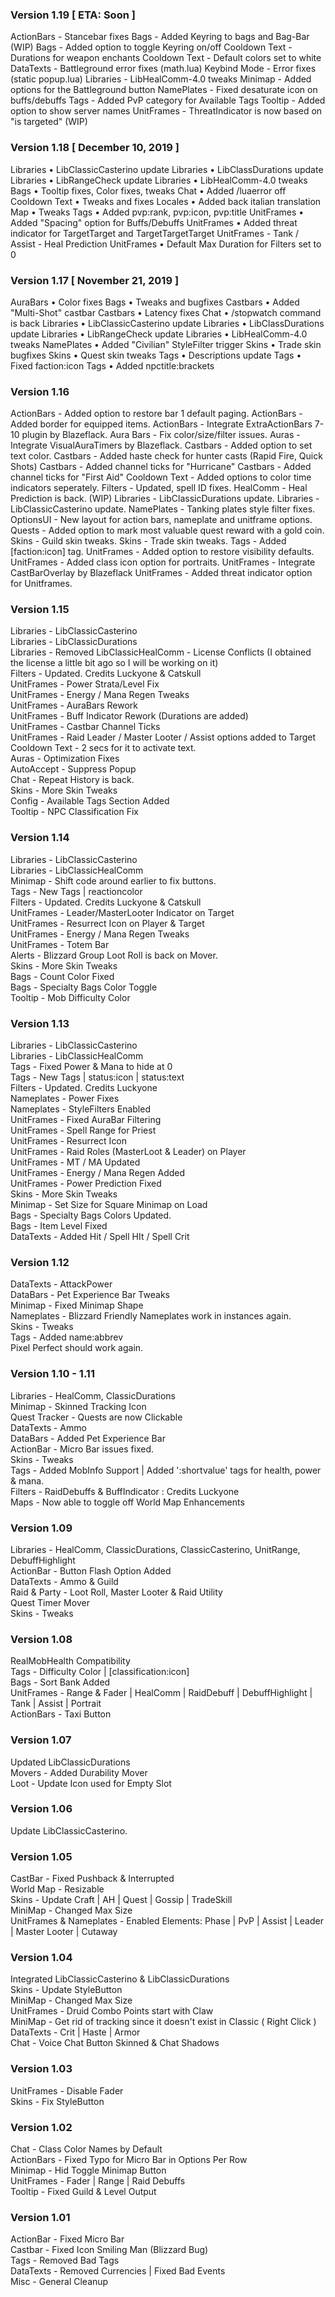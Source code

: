 ### Version 1.19 [ ETA: Soon ]
ActionBars - Stancebar fixes
Bags - Added Keyring to bags and Bag-Bar (WIP)
Bags - Added option to toggle Keyring on/off
Cooldown Text - Durations for weapon enchants
Cooldown Text - Default colors set to white
DataTexts - Battleground error fixes (math.lua)
Keybind Mode - Error fixes (static popup.lua)
Libraries - LibHealComm-4.0 tweaks
Minimap - Added options for the Battleground button
NamePlates - Fixed desaturate icon on buffs/debuffs
Tags - Added PvP category for Available Tags
Tooltip - Added option to show server names
UnitFrames - ThreatIndicator is now based on "is targeted" (WIP)

### Version 1.18 [ December 10, 2019 ]
Libraries • LibClassicCasterino update
Libraries • LibClassDurations update
Libraries • LibRangeCheck update
Libraries • LibHealComm-4.0 tweaks
Bags • Tooltip fixes, Color fixes, tweaks
Chat • Added /luaerror off
Cooldown Text • Tweaks and fixes
Locales • Added back italian translation
Map • Tweaks
Tags • Added pvp:rank, pvp:icon, pvp:title
UnitFrames • Added "Spacing" option for Buffs/Debuffs
UnitFrames • Added threat indicator for TargetTarget and TargetTargetTarget
UnitFrames - Tank / Assist - Heal Prediction
UnitFrames • Default Max Duration for Filters set to 0

### Version 1.17 [ November 21, 2019 ]
AuraBars • Color fixes
Bags • Tweaks and bugfixes
Castbars • Added "Multi-Shot" castbar
Castbars • Latency fixes
Chat • /stopwatch command is back
Libraries • LibClassicCasterino update
Libraries • LibClassDurations update
Libraries • LibRangeCheck update
Libraries • LibHealComm-4.0 tweaks
NamePlates • Added "Civilian" StyleFilter trigger
Skins • Trade skin bugfixes
Skins • Quest skin tweaks
Tags • Descriptions update
Tags • Fixed faction:icon
Tags • Added npctitle:brackets

### Version 1.16
ActionBars - Added option to restore bar 1 default paging.
ActionBars - Added border for equipped items.
ActionBars - Integrate ExtraActionBars 7-10 plugin by Blazeflack.
Aura Bars - Fix color/size/filter issues.
Auras - Integrate VisualAuraTimers by Blazeflack.
Castbars - Added option to set text color.
Castbars - Added haste check for hunter casts (Rapid Fire, Quick Shots)
Castbars - Added channel ticks for "Hurricane"
Castbars - Added channel ticks for "First Aid"
Cooldown Text - Added options to color time indicators seperately.
Filters - Updated, spell ID fixes.
HealComm - Heal Prediction is back. (WIP)
Libraries - LibClassicDurations update.
Libraries - LibClassicCasterino update.
NamePlates - Tanking plates style filter fixes.
OptionsUI - New layout for action bars, nameplate and unitframe options.
Quests - Added option to mark most valuable quest reward with a gold coin.
Skins - Guild skin tweaks.
Skins - Trade skin tweaks.
Tags - Added [faction:icon] tag.
UnitFrames - Added option to restore visibility defaults.
UnitFrames - Added class icon option for portraits.
UnitFrames - Integrate CastBarOverlay by Blazeflack
UnitFrames - Added threat indicator option for Unitframes.

### Version 1.15  
Libraries - LibClassicCasterino  
Libraries - LibClassicDurations  
Libraries - Removed LibClassicHealComm - License Conflicts (I obtained the license a little bit ago so I will be working on it)  
Filters - Updated. Credits Luckyone & Catskull  
UnitFrames - Power Strata/Level Fix  
UnitFrames - Energy / Mana Regen Tweaks  
UnitFrames - AuraBars Rework  
UnitFrames - Buff Indicator Rework (Durations are added)  
UnitFrames - Castbar Channel Ticks  
UnitFrames - Raid Leader / Master Looter / Assist options added to Target  
Cooldown Text - 2 secs for it to activate text.  
Auras - Optimization Fixes  
AutoAccept - Suppress Popup  
Chat - Repeat History is back.  
Skins - More Skin Tweaks  
Config - Available Tags Section Added  
Tooltip - NPC Classification Fix  
  
### Version 1.14  
Libraries - LibClassicCasterino  
Libraries - LibClassicHealComm  
Minimap - Shift code around earlier to fix buttons.  
Tags - New Tags | reactioncolor  
Filters - Updated. Credits Luckyone & Catskull  
UnitFrames - Leader/MasterLooter Indicator on Target  
UnitFrames - Resurrect Icon on Player & Target  
UnitFrames - Energy / Mana Regen Tweaks  
UnitFrames - Totem Bar  
Alerts - Blizzard Group Loot Roll is back on Mover.  
Skins - More Skin Tweaks  
Bags - Count Color Fixed  
Bags - Specialty Bags Color Toggle  
Tooltip - Mob Difficulty Color  
  
### Version 1.13  
Libraries - LibClassicCasterino  
Libraries - LibClassicHealComm  
Tags - Fixed Power & Mana to hide at 0  
Tags - New Tags | status:icon | status:text  
Filters - Updated. Credits Luckyone  
Nameplates - Power Fixes  
Nameplates - StyleFilters Enabled  
UnitFrames - Fixed AuraBar Filtering  
UnitFrames - Spell Range for Priest  
UnitFrames - Resurrect Icon  
UnitFrames - Raid Roles (MasterLoot & Leader) on Player  
UnitFrames - MT / MA Updated  
UnitFrames - Energy / Mana Regen Added  
UnitFrames - Power Prediction Fixed  
Skins - More Skin Tweaks  
Minimap - Set Size for Square Minimap on Load  
Bags - Specialty Bags Colors Updated.  
Bags - Item Level Fixed  
DataTexts - Added Hit / Spell HIt / Spell Crit  
  
### Version 1.12  
DataTexts - AttackPower  
DataBars - Pet Experience Bar Tweaks  
Minimap - Fixed Minimap Shape  
Nameplates - Blizzard Friendly Nameplates work in instances again.  
Skins - Tweaks  
Tags - Added name:abbrev  
Pixel Perfect should work again.  
  
### Version 1.10 - 1.11  
Libraries - HealComm, ClassicDurations  
Minimap - Skinned Tracking Icon  
Quest Tracker - Quests are now Clickable  
DataTexts - Ammo  
DataBars - Added Pet Experience Bar  
ActionBar - Micro Bar issues fixed.  
Skins - Tweaks  
Tags - Added MobInfo Support | Added ':shortvalue' tags for health, power & mana.  
Filters - RaidDebuffs & BuffIndicator : Credits Luckyone  
Maps - Now able to toggle off World Map Enhancements  
  
### Version 1.09  
Libraries - HealComm, ClassicDurations, ClassicCasterino, UnitRange, DebuffHighlight  
ActionBar - Button Flash Option Added  
DataTexts - Ammo & Guild  
Raid & Party - Loot Roll, Master Looter & Raid Utility  
Quest Timer Mover  
Skins - Tweaks  
  
### Version 1.08  
RealMobHealth Compatibility  
Tags - Difficulty Color | [classification:icon]  
Bags - Sort Bank Added  
UnitFrames - Range & Fader | HealComm | RaidDebuff | DebuffHighlight | Tank | Assist | Portrait  
ActionBars - Taxi Button  
  
### Version 1.07  
Updated LibClassicDurations  
Movers - Added Durability Mover  
Loot - Update Icon used for Empty Slot  
  
### Version 1.06  
Update LibClassicCasterino.  
  
### Version 1.05  
CastBar - Fixed Pushback & Interrupted  
World Map - Resizable  
Skins - Update Craft | AH | Quest | Gossip | TradeSkill  
MiniMap - Changed Max Size  
UnitFrames & Nameplates - Enabled Elements: Phase | PvP | Assist | Leader | Master Looter | Cutaway  
  
### Version 1.04  
Integrated LibClassicCasterino & LibClassicDurations  
Skins - Update StyleButton  
MiniMap - Changed Max Size  
UnitFrames - Druid Combo Points start with Claw  
MiniMap - Get rid of tracking since it doesn't exist in Classic ( Right Click )  
DataTexts - Crit | Haste | Armor  
Chat - Voice Chat Button Skinned & Chat Shadows  
  
### Version 1.03  
UnitFrames - Disable Fader  
Skins - Fix StyleButton  
  
### Version 1.02  
Chat - Class Color Names by Default  
ActionBars - Fixed Typo for Micro Bar in Options Per Row  
Minimap - Hid Toggle Minimap Button  
UnitFrames - Fader | Range | Raid Debuffs  
Tooltip - Fixed Guild & Level Output  
  
### Version 1.01  
ActionBar - Fixed Micro Bar  
Castbar - Fixed Icon Smiling Man (Blizzard Bug)  
Tags - Removed Bad Tags  
DataTexts - Removed Currencies | Fixed Bad Events  
Misc - General Cleanup  